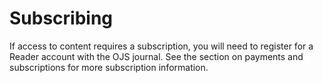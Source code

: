 # Subscribing

If access to content requires a subscription, you will need to register for a Reader account with the OJS journal. See the section on payments and subscriptions for more subscription information.